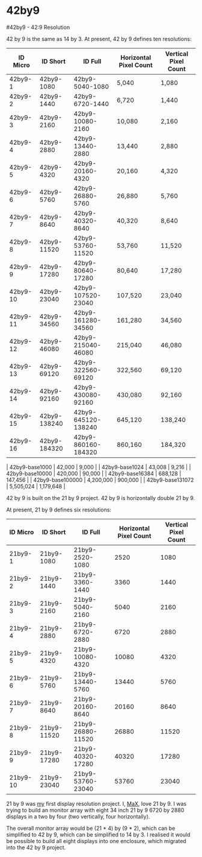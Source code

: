 # 42by9

#42by9 - 42:9 Resolution

42 by 9 is the same as 14 by 3.
At present, 42 by 9 defines ten resolutions:

| ID Micro | ID Short     | ID Full             | Horizontal Pixel Count | Vertical Pixel Count |
| -------- | ------------ | ------------------- | ---------------------- | -------------------- |
| 42by9-1  | 42by9-1080   | 42by9-5040-1080     | 5,040                  | 1,080                |
| 42by9-2  | 42by9-1440   | 42by9-6720-1440     | 6,720                  | 1,440                |
| 42by9-3  | 42by9-2160   | 42by9-10080-2160    | 10,080                 | 2,160                |
| 42by9-4  | 42by9-2880   | 42by9-13440-2880    | 13,440                 | 2,880                |
| 42by9-5  | 42by9-4320   | 42by9-20160-4320    | 20,160                 | 4,320                |
| 42by9-6  | 42by9-5760   | 42by9-26880-5760    | 26,880                 | 5,760                |
| 42by9-7  | 42by9-8640   | 42by9-40320-8640    | 40,320                 | 8,640                |
| 42by9-8  | 42by9-11520  | 42by9-53760-11520   | 53,760                 | 11,520               |
| 42by9-9  | 42by9-17280  | 42by9-80640-17280   | 80,640                 | 17,280               |
| 42by9-10 | 42by9-23040  | 42by9-107520-23040  | 107,520                | 23,040               |
| 42by9-11 | 42by9-34560  | 42by9-161280-34560  | 161,280                | 34,560               |
| 42by9-12 | 42by9-46080  | 42by9-215040-46080  | 215,040                | 46,080               |
| 42by9-13 | 42by9-69120  | 42by9-322560-69120  | 322,560                | 69,120               |
| 42by9-14 | 42by9-92160  | 42by9-430080-92160  | 430,080                | 92,160               |
| 42by9-15 | 42by9-138240 | 42by9-645120-138240 | 645,120                | 138,240              |
| 42by9-16 | 42by9-184320 | 42by9-860160-184320 | 860,160                | 184,320              |

| 42by9-base1000   | 42,000    | 9,000     |
| 42by9-base1024   | 43,008    | 9,216     |
| 42by9-base10000  | 420,000   | 90,000    |
| 42by9-base16384  | 688,128   | 147,456   |
| 42by9-base100000 | 4,200,000 | 900,000   |
| 42by9-base131072 | 5,505,024 | 1,179,648 |

42 by 9 is built on the 21 by 9 project. 42 by 9 is horizontally double 21 by 9.

At present, 21 by 9 defines six resolutions:

| ID Micro | ID Short    | ID Full           | Horizontal Pixel Count | Vertical Pixel Count |
| -------- | ----------- | ----------------- | ---------------------- | -------------------- |
| 21by9-1  | 21by9-1080  | 21by9-2520-1080   | 2520                   | 1080                 |
| 21by9-2  | 21by9-1440  | 21by9-3360-1440   | 3360                   | 1440                 |
| 21by9-3  | 21by9-2160  | 21by9-5040-2160   | 5040                   | 2160                 |
| 21by9-4  | 21by9-2880  | 21by9-6720-2880   | 6720                   | 2880                 |
| 21by9-5  | 21by9-4320  | 21by9-10080-4320  | 10080                  | 4320                 |
| 21by9-6  | 21by9-5760  | 21by9-13440-5760  | 13440                  | 5760                 |
| 21by9-7  | 21by9-8640  | 21by9-20160-8640  | 20160                  | 8640                 |
| 21by9-8  | 21by9-11520 | 21by9-26880-11520 | 26880                  | 11520                |
| 21by9-9  | 21by9-17280 | 21by9-40320-17280 | 40320                  | 17280                |
| 21by9-10 | 21by9-23040 | 21by9-53760-23040 | 53760                  | 23040                |

21 by 9 was [my](https://tiwtter.com/MaX_MSD) first display resolution project.
I, [MaX](https://tiwtter.com/MaX_MSD), love 21 by 9. I was trying to build an monitor array with eight 34 inch 21 by 9 6720 by 2880 displays in a two by four (two vertically, four horizontally).

The overall monitor array would be (21 * 4) by (9 * 2), which can be simplified to 42 by 9, which can be simplified to 14 by 3.
I realised it would be possible to build all eight displays into one enclosure, which migrated into the 42 by 9 project.
